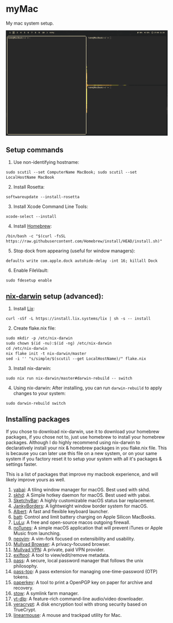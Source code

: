 # myMac
My mac system setup.

![Reference](./images/gruvbox.png)

## Setup commands
1. Use non-identifying hostname:
```
sudo scutil --set ComputerName MacBook; sudo scutil --set LocalHostName MacBook
```
2. Install Rosetta:
```
softwareupdate --install-rosetta
```
3. Install Xcode Command Line Tools:
```
xcode-select --install
```
4. Install [Homebrew](https://brew.sh/):
```
/bin/bash -c "$(curl -fsSL https://raw.githubusercontent.com/Homebrew/install/HEAD/install.sh)"
```
5. Stop dock from appearing (useful for window managers):
```
defaults write com.apple.dock autohide-delay -int 16; killall Dock
```
6. Enable FileVault:
```
sudo fdesetup enable
```

## [nix-darwin](https://github.com/nix-darwin/nix-darwin) setup (advanced):
1. Install [Lix](https://lix.systems/):
```
curl -sSf -L https://install.lix.systems/lix | sh -s -- install
```
2. Create flake.nix file:
```
sudo mkdir -p /etc/nix-darwin
sudo chown $(id -nu):$(id -ng) /etc/nix-darwin
cd /etc/nix-darwin
nix flake init -t nix-darwin/master
sed -i '' "s/simple/$(scutil --get LocalHostName)/" flake.nix
```
3. Install nix-darwin:
```
sudo nix run nix-darwin/master#darwin-rebuild -- switch
```
4. Using nix-darwin:
After installing, you can run `darwin-rebuild` to apply changes to your system:
```
sudo darwin-rebuild switch
```

## Installing packages
If you chose to download nix-darwin, use it to download your homebrew packages, if you chose not to, just use homebrew to install your homebrew packages. Although I do highly recommend using nix-darwin to declaratively install your nix & homebrew packages in you flake.nix file. This is because you can later use this file on a new system, or on your same system if you factory reset it to setup your system with all it's packages & settings faster.

This is a list of packages that improve my macbook experience, and will likely improve yours as well.

1. [yabai](https://github.com/koekeishiya/yabai):
 A tiling window manager for macOS. Best used with skhd.
2. [skhd](https://github.com/koekeishiya/skhd):
A Simple hotkey daemon for macOS. Best used with yabai. 
3. [SketchyBar](https://github.com/FelixKratz/SketchyBar):
A highly customizable macOS status bar replacement.
4. [JankyBorders](https://github.com/FelixKratz/JankyBorders):
A lightweight window border system for macOS.
5. [Albert](https://github.com/albertlauncher/albert):
A fast and flexible keyboard launcher.
6. [batt](https://github.com/charlie0129/batt):
Control and limit battery charging on Apple Silicon MacBooks.
7. [LuLu](https://github.com/objective-see/LuLu):
A free and open-source macos outgoing firewall.
8. [noTunes](https://github.com/tombonez/noTunes):
A simple macOS application that will prevent iTunes or Apple Music from launching.
9. [neovim](https://github.com/neovim/neovim):
A vim-fork focused on extensibility and usability.
10. [Mullvad Browser](https://github.com/mullvad/mullvad-browser):
A privacy-focused browser.
11. [Mullvad VPN](https://github.com/mullvad/mullvadvpn-app):
A private, paid VPN provider.
12. [exiftool](https://github.com/exiftool/exiftool):
A tool to view/edit/remove metadata.
13. [pass](https://www.passwordstore.org/):
A secure, local password manager that follows the unix philosophy.
14. [pass-top](https://github.com/tadfisher/pass-otp):
A pass extension for managing one-time-password (OTP) tokens.
15. [paperkey](https://github.com/dmshaw/paperkey/):
A tool to print a OpenPGP key on paper for archive and recovery.
16. [stow](https://www.gnu.org/software/stow/):
A symlink farm manager.
17. [yt-dlp](https://github.com/yt-dlp/yt-dlp):
A feature-rich command-line audio/video downloader.
18. [veracrypt](https://github.com/veracrypt/VeraCrypt):
A disk encryption tool with strong security based on TrueCrypt.
19. [linearmouse](https://github.com/linearmouse/linearmouse):
A mouse and trackpad utility for Mac.
